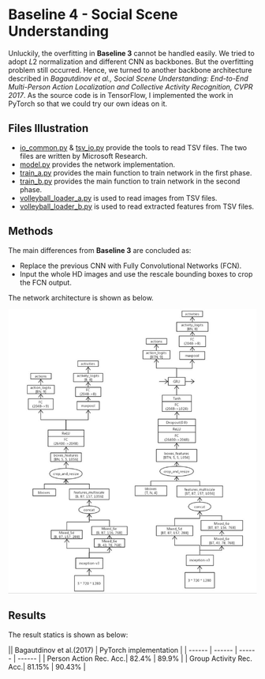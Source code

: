 # Baseline 4 - Social Scene Understanding

Unluckily, the overfitting in **Baseline 3** cannot be handled easily. We tried to adopt $L2$ normalization and different CNN as backbones. But the overfitting problem still occurred. Hence, we turned to another backbone architecture described in *Bagautdinov et al., Social Scene Understanding: End-to-End Multi-Person Action Localization and Collective Activity Recognition, CVPR 2017*. As the source code is in TensorFlow, I implemented the work in PyTorch so that we could try our own ideas on it.

## Files Illustration

- [io_common.py](io_common.py "io_common.py") & [tsv_io.py](tsv_io.py "tsv_io.py") provide the tools to read TSV files. The two files are written by Microsoft Research.
- [model.py](model.py "model.py") provides the network implementation.
- [train_a.py](train_a.py "train_a.py") provides the main function to train network in the first phase.
- [train_b.py](train_b.py "train_b.py") provides the main function to train network in the second phase.
- [volleyball_loader_a.py](volleyball_loader_a.py "volleyball_loader_a.py") is used to read images from TSV files.
- [volleyball_loader_b.py](volleyball_loader_b.py "volleyball_loader_b.py") is used to read extracted features from TSV files.

## Methods

The main differences from **Baseline 3** are concluded as:

- Replace the previous CNN with Fully Convolutional Networks (FCN).
- Input the whole HD images and use the rescale bounding boxes to crop the FCN output.

The network architecture is shown as below.

![HDT2](../imgs/ssu1.jpg)

## Results

The result statics is shown as below:

|| Bagautdinov et al.(2017) | PyTorch implementation |
| ------ | ------ | ------ | ------ |
| Person Action Rec. Acc.| 82.4% | 89.9% |
| Group Activity Rec. Acc.| 81.15% | 90.43% |
